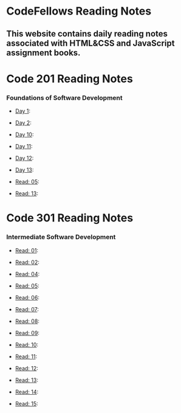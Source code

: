 #  CodeFellows Reading Notes 
## This website contains daily reading notes associated with HTML&CSS and JavaScript assignment books. 

# Code 201 Reading Notes 
### Foundations of Software Development

- [Day 1](Class-01.md):

- [Day 2](Class-02.md):

- [Day 10](Class-10.md):

- [Day 11](Class-11.md):

- [Day 12](Class-12.md):

- [Day 13](Class-14b.md):

- [Read: 05](Read-05.md): 

- [Read: 13](Class-13.md):

# Code 301  Reading Notes
### Intermediate Software Development

- [Read: 01](Read-01.md):

- [Read: 02](Mustache-&-FlexBox.md):

- [Read: 04](Responsive-Web-Design.md):

- [Read: 05](Heroku.md):

- [Read: 06](Node.js.md):

- [Read: 07](APIs-continued.md):

- [Read: 08](SQL.md):

- [Read: 09](Refactoring.md):

- [Read: 10](The_Call_Stack.md):

- [Read: 11](EJS.md):

- [Read: 12](Components.md):

- [Read: 13](update-delete.md):

- [Read: 14](DB-Normalization.md):

- [Read: 15](Diversity-Inclusion.md):

